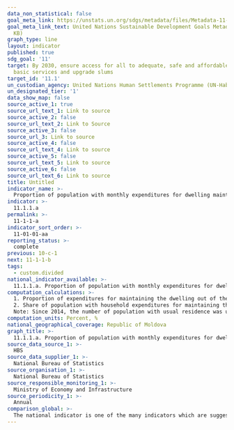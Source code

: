 ```yaml
---
data_non_statistical: false
goal_meta_link: https://unstats.un.org/sdgs/metadata/files/Metadata-11-01-01.pdf
goal_meta_link_text: United Nations Sustainable Development Goals Metadata (PDF 93.1
  KB)
graph_type: line
layout: indicator
published: true
sdg_goal: '11'
target: By 2030, ensure access for all to adequate, safe and affordable housing and
  basic services and upgrade slums
target_id: '11.1'
un_custodian_agency: United Nations Human Settlements Programme (UN-Habitat)
un_designated_tier: '1'
data_show_map: false
source_active_1: true
source_url_text_1: Link to source
source_active_2: false
source_url_text_2: Link to Source
source_active_3: false
source_url_3: Link to source
source_active_4: false
source_url_text_4: Link to source
source_active_5: false
source_url_text_5: Link to source
source_active_6: false
source_url_text_6: Link to source
title: Untitled
indicator_name: >-
  Proportion of population with monthly expenditures for dwelling maintenance that exceed 30% of the household monthly disposable income(accessibility - adequate dwelling)
indicator: >-
  11.1.1.a
permalink: >-
  11-1-1-a
indicator_sort_order: >-
  11-01-01-aa
reporting_status: >-
  complete
previous: 10-c-1
next: 11-1-1-b
tags:
  - custom.divided
national_indicator_available: >-
  11.1.1.a. Proportion of population with monthly expenditures for dwelling maintenance that exceed 30% of the household monthly disposable income. (accessibility - adequate dwelling)
computation_calculations: >-
  1. Proportion of expenditures for maintaining the dwelling out of the household disposable income  = monthly expenditures for maintaining the dwelling  / household monthly disposable income * 100; <br> 
  2. Share of population with household expenditures for maintaining the dwelling over 30% = number of population with household expenditures for maintaining the dwelling higher than 30% / total number of population * 100.<br> 
  Note: Since 2014, the number of population with usual residence was used for estimating the indicator.
computation_units: Percent, %
national_geographical_coverage: Republic of Moldova
graph_title: >-
  11.1.1.a. Proportion of population with monthly expenditures for dwelling maintenance that exceed 30% of the household monthly disposable income. (accessibility - adequate dwelling)
source_data_source_1: >-
  HBS
source_data_supplier_1: >-
  National Bureau of Statistics
source_organisation_1: >-
  National Bureau of Statistics
source_responsible_monitoring_1: >-
  Ministry of Economy and Infrastructure
source_periodicity_1: >-
  Annual
comparison_global: >-
  The national indicator is one of the many indicators which are suggested for calculating the aggregated indicator at the global level
---
```


